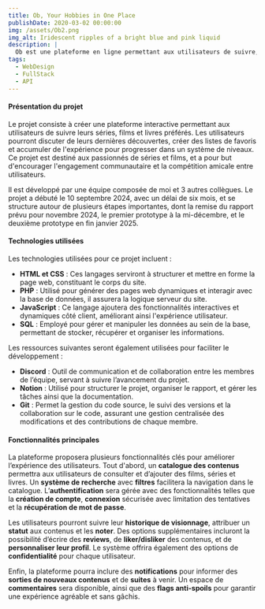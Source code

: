```yaml
---
title: Ob, Your Hobbies in One Place
publishDate: 2020-03-02 00:00:00
img: /assets/Ob2.png
img_alt: Iridescent ripples of a bright blue and pink liquid
description: |
  Ob est une plateforme en ligne permettant aux utilisateurs de suivre, découvrir et partager leurs passions, qu'il s'agisse de séries, films, livres ou autres centres d'intérêt, tout en gagnant de l'expérience et en interagissant avec une communauté.
tags:
  - WebDesign
  - FullStack
  - API
---
```


#### Présentation du projet

Le projet consiste à créer une plateforme interactive permettant aux utilisateurs de suivre leurs séries, films et livres préférés. Les utilisateurs pourront discuter de leurs dernières découvertes, créer des listes de favoris et accumuler de l'expérience pour progresser dans un système de niveaux. Ce projet est destiné aux passionnés de séries et films, et a pour but d'encourager l'engagement communautaire et la compétition amicale entre utilisateurs. 

Il est développé par une équipe composée de moi et 3 autres collègues. Le projet a débuté le 10 septembre 2024, avec un délai de six mois, et se structure autour de plusieurs étapes importantes, dont la remise du rapport prévu pour novembre 2024, le premier prototype à la mi-décembre, et le deuxième prototype en fin janvier 2025.

#### Technologies utilisées

Les technologies utilisées pour ce projet incluent :

- **HTML et CSS** : Ces langages serviront à structurer et mettre en forme la page web, constituant le corps du site.
- **PHP** : Utilisé pour générer des pages web dynamiques et interagir avec la base de données, il assurera la logique serveur du site.
- **JavaScript** : Ce langage ajoutera des fonctionnalités interactives et dynamiques côté client, améliorant ainsi l'expérience utilisateur.
- **SQL** : Employé pour gérer et manipuler les données au sein de la base, permettant de stocker, récupérer et organiser les informations.

Les ressources suivantes seront également utilisées pour faciliter le développement :

- **Discord** : Outil de communication et de collaboration entre les membres de l’équipe, servant à suivre l’avancement du projet.
- **Notion** : Utilisé pour structurer le projet, organiser le rapport, et gérer les tâches ainsi que la documentation.
- **Git** : Permet la gestion du code source, le suivi des versions et la collaboration sur le code, assurant une gestion centralisée des modifications et des contributions de chaque membre.

#### Fonctionnalités principales

La plateforme proposera plusieurs fonctionnalités clés pour améliorer l’expérience des utilisateurs. Tout d'abord, un **catalogue des contenus** permettra aux utilisateurs de consulter et d’ajouter des films, séries et livres. Un **système de recherche** avec **filtres** facilitera la navigation dans le catalogue. L’**authentification** sera gérée avec des fonctionnalités telles que la **création de compte**, **connexion** sécurisée avec limitation des tentatives et la **récupération de mot de passe**.

Les utilisateurs pourront suivre leur **historique de visionnage**, attribuer un **statut** aux contenus et les **noter**. Des options supplémentaires incluront la possibilité d’écrire des **reviews**, de **liker/disliker** des contenus, et de **personnaliser leur profil**. Le système offrira également des options de **confidentialité** pour chaque utilisateur.

Enfin, la plateforme pourra inclure des **notifications** pour informer des **sorties de nouveaux contenus** et de **suites** à venir. Un espace de **commentaires** sera disponible, ainsi que des **flags anti-spoils** pour garantir une expérience agréable et sans gâchis.


